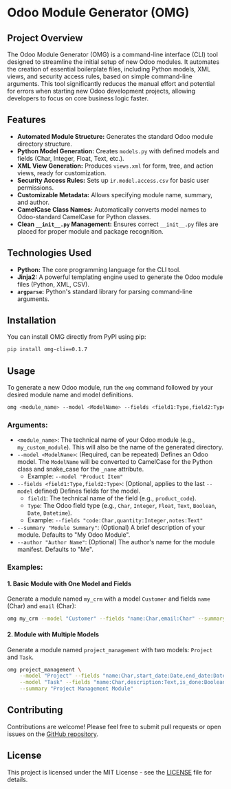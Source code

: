 # Odoo Module Generator (OMG)

## Project Overview

The Odoo Module Generator (OMG) is a command-line interface (CLI) tool designed to streamline the initial setup of new Odoo modules. It automates the creation of essential boilerplate files, including Python models, XML views, and security access rules, based on simple command-line arguments. This tool significantly reduces the manual effort and potential for errors when starting new Odoo development projects, allowing developers to focus on core business logic faster.

## Features

-   **Automated Module Structure:** Generates the standard Odoo module directory structure.
-   **Python Model Generation:** Creates `models.py` with defined models and fields (Char, Integer, Float, Text, etc.).
-   **XML View Generation:** Produces `views.xml` for form, tree, and action views, ready for customization.
-   **Security Access Rules:** Sets up `ir.model.access.csv` for basic user permissions.
-   **Customizable Metadata:** Allows specifying module name, summary, and author.
-   **CamelCase Class Names:** Automatically converts model names to Odoo-standard CamelCase for Python classes.
-   **Clean `__init__.py` Management:** Ensures correct `__init__.py` files are placed for proper module and package recognition.

## Technologies Used

-   **Python:** The core programming language for the CLI tool.
-   **Jinja2:** A powerful templating engine used to generate the Odoo module files (Python, XML, CSV).
-   **`argparse`:** Python's standard library for parsing command-line arguments.

## Installation

You can install OMG directly from PyPI using pip:

```bash
pip install omg-cli==0.1.7
```

## Usage

To generate a new Odoo module, run the `omg` command followed by your desired module name and model definitions.

```bash
omg <module_name> --model <ModelName> --fields <field1:Type,field2:Type> [--summary "Module Summary"] [--author "Author Name"]
```

### Arguments:

-   `<module_name>`: The technical name of your Odoo module (e.g., `my_custom_module`). This will also be the name of the generated directory.
-   `--model <ModelName>`: (Required, can be repeated) Defines an Odoo model. The `ModelName` will be converted to CamelCase for the Python class and snake_case for the `_name` attribute.
    -   Example: `--model "Product Item"`
-   `--fields <field1:Type,field2:Type>`: (Optional, applies to the last `--model` defined) Defines fields for the model.
    -   `field1`: The technical name of the field (e.g., `product_code`).
    -   `Type`: The Odoo field type (e.g., `Char`, `Integer`, `Float`, `Text`, `Boolean`, `Date`, `Datetime`).
    -   Example: `--fields "code:Char,quantity:Integer,notes:Text"`
-   `--summary "Module Summary"`: (Optional) A brief description of your module. Defaults to "My Odoo Module".
-   `--author "Author Name"`: (Optional) The author's name for the module manifest. Defaults to "Me".

### Examples:

#### 1. Basic Module with One Model and Fields

Generate a module named `my_crm` with a model `Customer` and fields `name` (Char) and `email` (Char):

```bash
omg my_crm --model "Customer" --fields "name:Char,email:Char" --summary "Custom CRM module" --author "John Doe"
```

#### 2. Module with Multiple Models

Generate a module named `project_management` with two models: `Project` and `Task`.

```bash
omg project_management \
    --model "Project" --fields "name:Char,start_date:Date,end_date:Date" \
    --model "Task" --fields "name:Char,description:Text,is_done:Boolean" \
    --summary "Project Management Module"
```

## Contributing

Contributions are welcome! Please feel free to submit pull requests or open issues on the [GitHub repository](https://github.com/yourusername/odoo-module-generator).

## License

This project is licensed under the MIT License - see the [LICENSE](LICENSE) file for details.